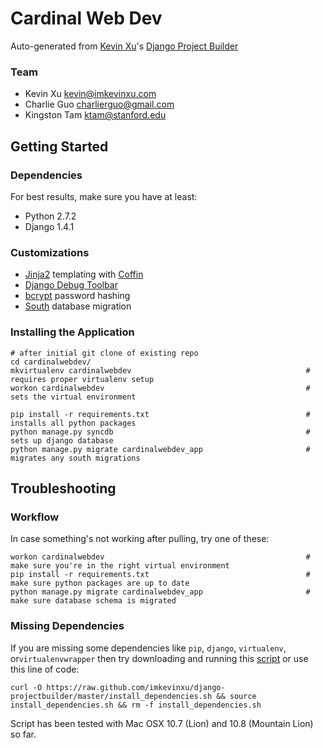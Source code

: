 Cardinal Web Dev
================

Auto-generated from [Kevin Xu](https://github.com/imkevinxu)'s [Django Project Builder](https://github.com/imkevinxu/django-projectbuilder)

### Team

* Kevin Xu <kevin@imkevinxu.com>
* Charlie Guo <charlierguo@gmail.com>
* Kingston Tam <ktam@stanford.edu>

## Getting Started

### Dependencies

For best results, make sure you have at least:

* Python 2.7.2
* Django 1.4.1

### Customizations

* [Jinja2](http://jinja.pocoo.org/docs/) templating with [Coffin](https://github.com/coffin/coffin)
* [Django Debug Toolbar](https://github.com/django-debug-toolbar/django-debug-toolbar)
* [bcrypt](https://docs.djangoproject.com/en/dev/topics/auth/#using-bcrypt-with-django) password hashing
* [South](http://south.readthedocs.org/en/0.7.6/index.html) database migration

### Installing the Application

    # after initial git clone of existing repo
    cd cardinalwebdev/
    mkvirtualenv cardinalwebdev                                       # requires proper virtualenv setup
    workon cardinalwebdev                                             # sets the virtual environment

    pip install -r requirements.txt                                   # installs all python packages
    python manage.py syncdb                                           # sets up django database
    python manage.py migrate cardinalwebdev_app                       # migrates any south migrations

## Troubleshooting

### Workflow

In case something's not working after pulling, try one of these:

    workon cardinalwebdev                                             # make sure you're in the right virtual environment
    pip install -r requirements.txt                                   # make sure python packages are up to date
    python manage.py migrate cardinalwebdev_app                       # make sure database schema is migrated

### Missing Dependencies

If you are missing some dependencies like `pip`, `django`, `virtualenv`, or`virtualenvwrapper`
then try downloading and running this [script](https://github.com/imkevinxu/django-projectbuilder/blob/master/install_dependencies.sh) or use this line of code:

    curl -O https://raw.github.com/imkevinxu/django-projectbuilder/master/install_dependencies.sh && source install_dependencies.sh && rm -f install_dependencies.sh

Script has been tested with Mac OSX 10.7 (Lion) and 10.8 (Mountain Lion) so far.